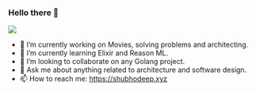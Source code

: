 ### Hello there 👋

![](https://media.giphy.com/media/Nx0rz3jtxtEre/giphy.gif)

<!--
**shubhodeep9/shubhodeep9** is a ✨ _special_ ✨ repository because its `README.md` (this file) appears on your GitHub profile.
-->

- 🔭 I’m currently working on Movies, solving problems and architecting.
- 🌱 I’m currently learning Elixir and Reason ML.
- 👯 I’m looking to collaborate on any Golang project.
- 💬 Ask me about anything related to architecture and software design.
- 📫 How to reach me: https://shubhodeep.xyz
